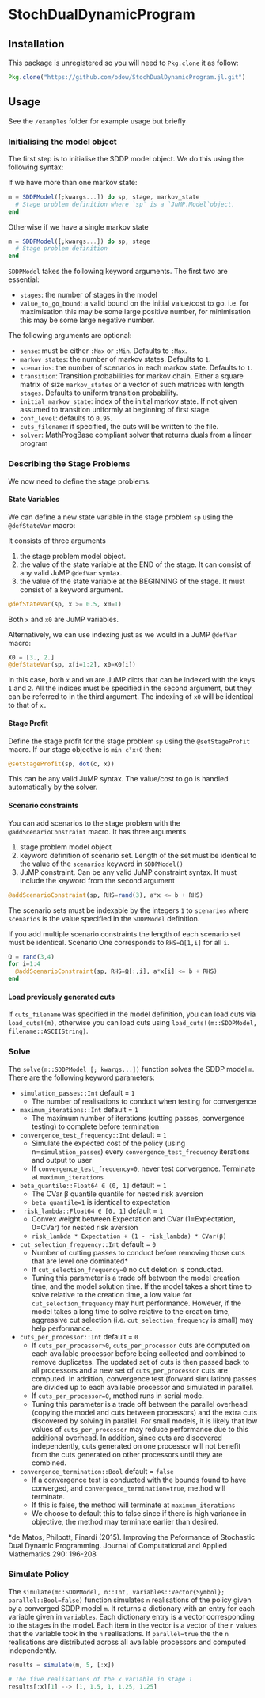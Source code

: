 # StochDualDynamicProgram

<!-- [![Build Status](https://travis-ci.org/odow/StochDualDynamicProgram.jl.svg?branch=master)](https://travis-ci.org/odow/StochDualDynamicProgram.jl)
[![Build status](https://ci.appveyor.com/api/projects/status/t32f352w4ngxappk/branch/master?svg=true)](https://ci.appveyor.com/project/odow/stochdualdynamicprogram-jl/branch/master)
[![codecov.io](https://codecov.io/github/odow/StochDualDynamicProgram.jl/coverage.svg?branch=master)](https://codecov.io/github/odow/StochDualDynamicProgram.jl?branch=master) -->

## Installation
This package is unregistered so you will need to `Pkg.clone` it as follow:
```julia
Pkg.clone("https://github.com/odow/StochDualDynamicProgram.jl.git")
```

## Usage
See the `/examples` folder for example usage but briefly

### Initialising the model object
The first step is to initialise the SDDP model object. We do this using the following syntax:

If we have more than one markov state:
```julia
m = SDDPModel([;kwargs...]) do sp, stage, markov_state
  # Stage problem definition where `sp` is a `JuMP.Model`object,
end
```


Otherwise if we have a single markov state
```julia
m = SDDPModel([;kwargs...]) do sp, stage
  # Stage problem definition
end
```

`SDDPModel` takes the following keyword arguments. The first two are essential:
+ `stages`: the number of stages in the model
+ `value_to_go_bound`: a valid bound on the initial value/cost to go. i.e. for maximisation this may be some large positive number, for minimisation this may be some large negative number.

The following arguments are optional:
- `sense`: must be either `:Max` or `:Min`. Defaults to `:Max`.
- `markov_states`: the number of markov states. Defaults to `1`.
- `scenarios`: the number of scenarios in each markov state. Defaults to `1`.
- `transition`: Transition probabilities for markov chain. Either a square matrix of size `markov_states` or a vector of such matrices with length `stages`. Defaults to uniform transition probability.
- `initial_markov_state`: index of the initial markov state. If not given assumed to transition uniformly at beginning of first stage.
- `conf_level`: defaults to `0.95`.
- `cuts_filename`: if specified, the cuts will be written to the file.
- `solver`: MathProgBase compliant solver that returns duals from a linear program

### Describing the Stage Problems
We now need to define the stage problems.

#### State Variables
We can define a new state variable in the stage problem `sp` using the `@defStateVar` macro:

It consists of three arguments

1. the stage problem model object.
2. the value of the state variable at the END of the stage. It can consist of any valid JuMP `@defVar` syntax.
3. the value of the state variable at the BEGINNING of the stage. It must consist of a keyword argument.

```julia
@defStateVar(sp, x >= 0.5, x0=1)
```
Both `x` and `x0` are JuMP variables.

Alternatively, we can use indexing just as we would in a JuMP `@defVar` macro:
```julia
X0 = [3., 2.]
@defStateVar(sp, x[i=1:2], x0=X0[i])
```
In this case, both `x` and `x0` are JuMP dicts that can be indexed with the keys `1` and `2`.
All the indices must be specified in the second argument, but they can be referred to in the third argument. The indexing of `x0` will be identical to that of `x.`

#### Stage Profit
Define the stage profit for the stage problem `sp` using the `@setStageProfit` macro. If our stage objective is `min cᵀx+θ` then:
```julia
@setStageProfit(sp, dot(c, x))
```
This can be any valid JuMP syntax. The value/cost to go is handled automatically by the solver.

#### Scenario constraints
You can add scenarios to the stage problem with the `@addScenarioConstraint` macro. It has three arguments
1. stage problem model object
2. keyword definition of scenario set. Length of the set must be identical to the value of the `scenarios` keyword in `SDDPModel()`
3. JuMP constraint. Can be any valid JuMP constraint syntax. It must include the keyword from the second argument

```julia
@addScenarioConstraint(sp, RHS=rand(3), a*x <= b + RHS)
```
The scenario sets must be indexable by the integers `1` to `scenarios` where `scenarios` is the value specified in the `SDDPModel` definition.

If you add multiple scenario constraints the length of each scenario set must be identical. Scenario One corresponds to `RHS=Ω[1,i]` for all `i`.

```julia
Ω = rand(3,4)
for i=1:4
  @addScenarioConstraint(sp, RHS=Ω[:,i], a*x[i] <= b + RHS)
end
```

#### Load previously generated cuts
If `cuts_filename` was specified in the model definition, you can load cuts via `load_cuts!(m)`, otherwise you can load cuts using `load_cuts!(m::SDDPModel, filename::ASCIIString)`.

### Solve
The `solve(m::SDDPModel [; kwargs...])` function solves the SDDP model `m`. There are the following keyword parameters:
- `simulation_passes::Int` default = `1`
  - The number of realisations to conduct when testing for convergence
- `maximum_iterations::Int` default = `1`
  - The maximum number of iterations (cutting passes, convergence testing) to complete before termination
- `convergence_test_frequency::Int` default = `1`
  - Simulate the expected cost of the policy (using n=`simulation_passes`) every `convergence_test_frequency` iterations and output to user
  - If `convergence_test_frequency=0`, never test convergence. Terminate at `maximum_iterations`
- `beta_quantile::Float64 ∈ (0, 1]` default = `1`
  - The CVar β quantile quantile for nested risk aversion
  - `beta_quantile=1` is identical to expectation
- ` risk_lambda::Float64 ∈ [0, 1]` default = `1`
  - Convex weight between Expectation and CVar (1=Expectation, 0=CVar) for nested risk aversion
  - `risk_lambda * Expectation + (1 - risk_lambda) * CVar(β)`
- `cut_selection_frequency::Int` default = `0`
  - Number of cutting passes to conduct before removing those cuts that are level one dominated*
  - If `cut_selection_frequency=0` no cut deletion is conducted.
  - Tuning this parameter is a trade off between the model creation time, and the model solution time. If the model takes a short time to solve relative to the creation time, a low value for `cut_selection_frequency` may hurt performance. However, if the model takes a long time to solve relative to the creation time, aggressive cut selection (i.e.  `cut_selection_frequency` is small) may help performance.
- `cuts_per_processor::Int` default = `0`
  - If `cuts_per_processor>0`, `cuts_per_processor` cuts are computed on each available processor before being collected and combined to remove duplicates. The updated set of cuts is then passed back to all processors and a new set of `cuts_per_processor` cuts are computed. In addition, convergence test (forward simulation) passes are divided up to each available processor and simulated in parallel.
  - If `cuts_per_processor=0`, method runs in serial mode.
  - Tuning this parameter is a trade off between the parallel overhead (copying the model and cuts between processors) and the extra cuts discovered by solving in parallel. For small models, it is likely that low values of `cuts_per_processor` may reduce performance due to this additional overhead. In addition, since cuts are discovered independently, cuts generated on one processor will not benefit from the cuts generated on other processors until they are combined.
- `convergence_termination::Bool` default = `false`
  - If a convergence test is conducted with the bounds found to have converged, and `convergence_termination=true`, method will terminate.
  - If this is false, the method will terminate at `maximum_iterations`
  - We choose to default this to false since if there is high variance in objective, the method may terminate earlier than desired.

\*de Matos, Philpott, Finardi (2015). Improving the Peformance of Stochastic Dual Dynamic Programming. Journal of Computational and Applied Mathematics 290: 196-208

### Simulate Policy
The `simulate(m::SDDPModel, n::Int, variables::Vector{Symbol}; parallel::Bool=false)` function simulates `n` realisations of the policy given by a converged SDDP model `m`. It returns a dictionary with an entry for each variable given in `variables`. Each dictionary entry is a vector corresponding to the stages in the model. Each item in the vector is a vector of the `n` values that the variable took in the `n` realisations. If `parallel=true` the the `n` realisations are distributed across all available processors and computed independently.

```julia
results = simulate(m, 5, [:x])

# The five realisations of the x variable in stage 1
results[:x][1] --> [1, 1.5, 1, 1.25, 1.25]
```
